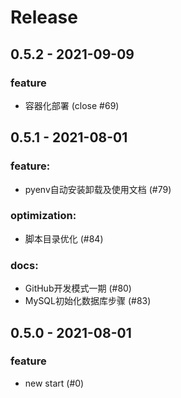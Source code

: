 # Release

## 0.5.2 - 2021-09-09

### feature
* 容器化部署 (close #69)


## 0.5.1 - 2021-08-01

### feature:
* pyenv自动安装卸载及使用文档 (#79)
  
### optimization:
* 脚本目录优化 (#84)
  
### docs:
* GitHub开发模式一期 (#80)
* MySQL初始化数据库步骤 (#83)


## 0.5.0 - 2021-08-01

### feature
* new start (#0)
